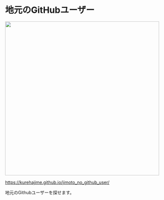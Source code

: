 # 地元のGitHubユーザー

<a href="https://kurehajime.github.io/jimoto_no_github_user/
">
<img src="https://user-images.githubusercontent.com/4569916/191277728-68395b0b-8af8-448d-ad9d-b7e3f0387ee7.png" width="500px"  />
</a>

https://kurehajime.github.io/jimoto_no_github_user/

地元のGithubユーザーを探せます。
